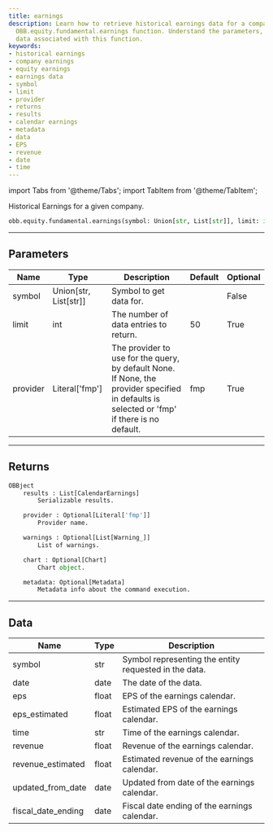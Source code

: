 ```yaml
---
title: earnings
description: Learn how to retrieve historical earnings data for a company using the
  OBB.equity.fundamental.earnings function. Understand the parameters, returns, and
  data associated with this function.
keywords:
- historical earnings
- company earnings
- equity earnings
- earnings data
- symbol
- limit
- provider
- returns
- results
- calendar earnings
- metadata
- data
- EPS
- revenue
- date
- time
---
```



<!-- markdownlint-disable MD012 MD031 MD033 -->

import Tabs from '@theme/Tabs';
import TabItem from '@theme/TabItem';

Historical Earnings for a given company.

```python wordwrap
obb.equity.fundamental.earnings(symbol: Union[str, List[str]], limit: int = 50, provider: Literal[str] = fmp)
```

---

## Parameters

<Tabs>
<TabItem value="standard" label="Standard">

| Name | Type | Description | Default | Optional |
| ---- | ---- | ----------- | ------- | -------- |
| symbol | Union[str, List[str]] | Symbol to get data for. |  | False |
| limit | int | The number of data entries to return. | 50 | True |
| provider | Literal['fmp'] | The provider to use for the query, by default None. If None, the provider specified in defaults is selected or 'fmp' if there is no default. | fmp | True |
</TabItem>

</Tabs>

---

## Returns

```python wordwrap
OBBject
    results : List[CalendarEarnings]
        Serializable results.

    provider : Optional[Literal['fmp']]
        Provider name.

    warnings : Optional[List[Warning_]]
        List of warnings.

    chart : Optional[Chart]
        Chart object.

    metadata: Optional[Metadata]
        Metadata info about the command execution.
```

---

## Data

<Tabs>
<TabItem value="standard" label="Standard">

| Name | Type | Description |
| ---- | ---- | ----------- |
| symbol | str | Symbol representing the entity requested in the data. |
| date | date | The date of the data. |
| eps | float | EPS of the earnings calendar. |
| eps_estimated | float | Estimated EPS of the earnings calendar. |
| time | str | Time of the earnings calendar. |
| revenue | float | Revenue of the earnings calendar. |
| revenue_estimated | float | Estimated revenue of the earnings calendar. |
| updated_from_date | date | Updated from date of the earnings calendar. |
| fiscal_date_ending | date | Fiscal date ending of the earnings calendar. |
</TabItem>

</Tabs>


